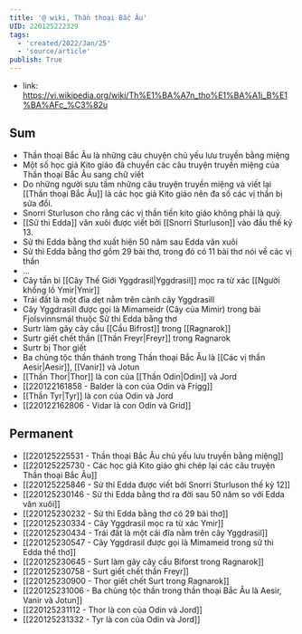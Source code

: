 ```yaml
---
title: '@ wiki, Thần thoại Bắc Âu'
UID: 220125222329
tags:
  - 'created/2022/Jan/25'
  - 'source/article'
publish: True
---
```

- link: https://vi.wikipedia.org/wiki/Th%E1%BA%A7n_tho%E1%BA%A1i_B%E1%BA%AFc_%C3%82u

## Sum
- Thần thoại Bắc Âu là những câu chuyện chủ yếu lưu truyền bằng miệng
- Một số học giả Kito giáo đã chuyển các câu truyện truyền miệng của Thần thoại Bắc Âu sang chữ viết
- Do những người sưu tầm những câu truyện truyền miệng và viết lại [[Thần thoại Bắc Âu]] là các học giả Kito giáo nên đa số các vị thần bị sửa đổi.
- Snorri Sturluson cho rằng các vị thần tiền kito giáo không phải là quỷ.
- [[Sử thi Edda]] văn xuôi được viết bởi [[Snorri Sturluson]] vào đầu thế kỷ 13.
- Sử thi Edda bằng thơ xuất hiện 50 năm sau Edda văn xuôi
- Sử thi Edda bằng thơ gồm 29 bài thơ, trong đó có 11 bài thơ nói về các vị thần
- ...
- Cây tần bì [[Cây Thế Giới Yggdrasil|Yggdrasil]] mọc ra từ xác [[Người khổng lồ Ymir|Ymir]]
- Trái đất là một đĩa dẹt nằm trên cành cây Yggdrasill
- Cây Yggdrasill được gọi là Mimameidr (Cây của Mimir) trong bài Fjolsvinnsmál thuộc Sử thi Edda bằng thơ
- Surtr làm gãy cây cầu [[Cầu Bifrost]] trong [[Ragnarok]]
- Surtr giết chết thần [[Thần Freyr|Freyr]] trong Ragnarok
- Surtr bị Thor giết
- Ba chủng tộc thần thánh trong Thần thoại Bắc Âu là [[Các vị thần Aesir|Aesir]], [[Vanir]] và Jotun
- [[Thần Thor|Thor]] là con của [[Thần Odin|Odin]] và Jord
- [[220122161858 - Balder là con của Odin và Frigg]]
- [[Thần Tyr|Tyr]] là con của Odin và Jord
- [[220122162806 - Vidar là con Odin và Grid]]

## Permanent
- [[220125225531 - Thần thoại Bắc Âu chủ yếu lưu truyền bằng miệng]]
- [[220125225730 - Các học giả Kito giáo ghi chép lại các câu truyện Thần thoại Bắc Âu]]
- [[220125225846 - Sử thi Edda được viết bởi Snorri Sturluson thế kỷ 12]]
- [[220125230146 - Sử thi Edda bằng thơ ra đời sau 50 năm so với Edda văn xuôi]]
- [[220125230232 - Sử thi Edda bằng thơ có 29 bài thơ]]
- [[220125230334 - Cây Yggdrasil mọc ra từ xác Ymir]]
- [[220125230434 - Trái đất là một cái đĩa nằm trên cây Yggdrasil]]
- [[220125230547 - Cây Yggdrasil được gọi là Mimameid trong sử thi Edda thể thơ]]
- [[220125230645 - Surt làm gãy cây cầu Biforst trong Ragnarok]]
- [[220125230758 - Surt giết chết thần Freyr]]
- [[220125230900 - Thor giết chết Surt trong Ragnarok]]
- [[220125231006 - Ba chủng tộc thần trong thần thoại Bắc Âu là Aesir, Vanir và Jotun]]
- [[220125231112 - Thor là con của Odin và Jord]]
- [[220125231332 - Tyr là con của Odin và Jord]]



